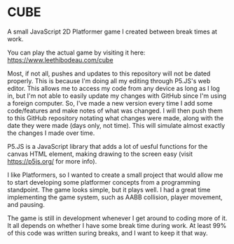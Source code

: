 # CUBE
A small JavaScript 2D Platformer game I created between break times at work.

You can play the actual game by visiting it here: <https://www.leethibodeau.com/cube>

Most, if not all, pushes and updates to this repository will not be dated properly. This is because I'm doing all my editing through P5.JS's web editor. This allows me to access my code from any device as long as I log in, but I'm not able to easily update my changes with GitHub since I'm using a foreign computer. So, I've made a new version every time I add some code/features and make notes of what was changed. I will then push them to this GitHub repository notating what changes were made, along with the date they were made (days only, not time). This will simulate almost exactly the changes I made over time.

P5.JS is a JavaScript library that adds a lot of uesful functions for the canvas HTML element, making drawing to the screen easy (visit <https://p5js.org/> for more info). 

I like Platformers, so I wanted to create a small project that would allow me to start developing some platformer concepts from a programming standpoint. The game looks simple, but it plays well. I had a great time implementing the game system, such as AABB collision, player movement, and pausing.

The game is still in development whenever I get around to coding more of it. It all depends on whether I have some break time during work. At least 99% of this code was written suring breaks, and I want to keep it that way.
